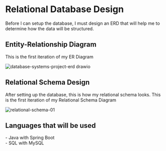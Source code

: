 # Relational Database Design
Before I can setup the database, I must design an ERD that will help me to determine how the data will be structured.
<h2>Entity-Relationship Diagram</h2>
<p>This is the first iteration of my ER Diagram</p>

![database-systems-project-erd drawio](https://github.com/user-attachments/assets/e94f020e-4709-479f-a8cb-ac69946b64d9)

<h2>Relational Schema Design</h2>
<p>After setting up the database, this is how my relational schema looks.
This is the first iteration of my Relational Schema Diagram</p>

![relational-schema-01](https://github.com/user-attachments/assets/039e572c-1ea9-4e18-808c-c5c4da0f94a5)


<h2>Languages that will be used</h2>
- Java with Spring Boot
<br> - SQL with MySQL
